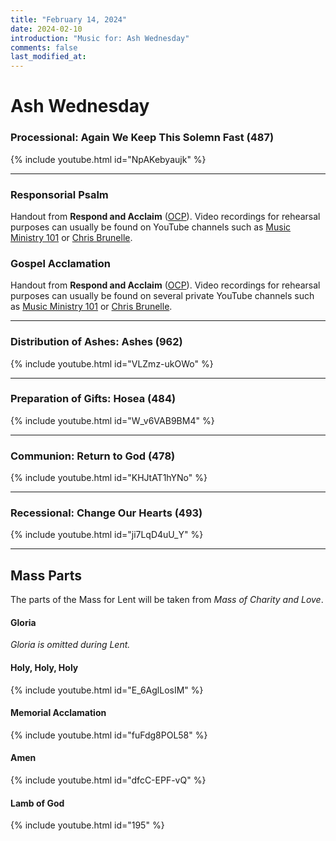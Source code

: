 ```yaml
---
title: "February 14, 2024"
date: 2024-02-10
introduction: "Music for: Ash Wednesday"
comments: false
last_modified_at: 
---
```


# Ash Wednesday

### Processional: Again We Keep This Solemn Fast (487)

{% include youtube.html id="NpAKebyaujk" %} <br>

---

### Responsorial Psalm

Handout from **Respond and Acclaim** ([OCP](https://www.ocp.org/en-us)). Video recordings for rehearsal purposes can usually be found on YouTube channels such as [Music Ministry 101](https://www.youtube.com/@MusicMinistry101/videos) or [Chris Brunelle](https://www.youtube.com/@ChrisBrunelle/videos).

### Gospel Acclamation

Handout from **Respond and Acclaim** ([OCP](https://www.ocp.org/en-us)). Video recordings for rehearsal purposes can usually be found on several private YouTube channels such as [Music Ministry 101](https://www.youtube.com/@MusicMinistry101/videos) or [Chris Brunelle](https://www.youtube.com/@ChrisBrunelle/videos).

---

### Distribution of Ashes: Ashes (962)

{% include youtube.html id="VLZmz-ukOWo" %} <br>

---

### Preparation of Gifts: Hosea (484)

{% include youtube.html id="W_v6VAB9BM4" %} <br>

---

### Communion: Return to God (478)

{% include youtube.html id="KHJtAT1hYNo" %} <br>

---

### Recessional: Change Our Hearts (493)

{% include youtube.html id="ji7LqD4uU_Y" %} <br>

---

## Mass Parts

The parts of the Mass for Lent will be taken from *Mass of Charity and Love*.

#### Gloria

*Gloria is omitted during Lent.*


#### Holy, Holy, Holy

{% include youtube.html id="E_6AglLosIM" %} <br>


#### Memorial Acclamation

{% include youtube.html id="fuFdg8POL58" %} <br>


#### Amen

{% include youtube.html id="dfcC-EPF-vQ" %} <br>


#### Lamb of God

{% include youtube.html id="195" %}
